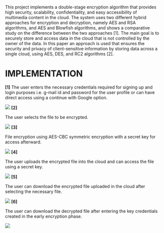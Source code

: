 <h7>This project implements a double-stage encryption algorithm that provides high security, scalability, confidentiality, and easy accessibility of multimedia content in the cloud. The system uses two different hybrid approaches for encryption and decryption, namely AES and RSA algorithms, and AES and Blowfish algorithms, and shows a comparative study on the difference between the two approaches [1]. The main goal is to securely store and access data in the cloud that is not controlled by the owner of the data. In this paper an approach is used that ensures the security and privacy of client-sensitive information by storing data across a single cloud, using AES, DES, and RC2 algorithms [2].</h7>

<b><h1> IMPLEMENTATION</h1></b>
<p>
<b>[1]</b> The user enters the necessary credentials required for signing up and login purposes i.e. g-mail id and password for the user profile or can have direct access using a continue with Google option.</p>
<img src="https://github.com/Jatin-Lakhorkar/SECURED-FILE-STORAGE-ON-THE-CLOUD-USING-AES-CBC-ENCRYPTION/assets/98687903/f3c8d590-5d2f-4b76-9aec-da72af4335ee">
<b>[2]</b> <p>The user selects the file to be encrypted.</p>
<img src="https://github.com/Jatin-Lakhorkar/SECURED-FILE-STORAGE-ON-THE-CLOUD-USING-AES-CBC-ENCRYPTION/assets/98687903/014d8153-9410-477e-a466-b09125f11bf7
">
<b>[3]</b> <p>File encryption using AES-CBC symmetric encryption with a secret key for access afterward.</p>
<img src="https://github.com/Jatin-Lakhorkar/SECURED-FILE-STORAGE-ON-THE-CLOUD-USING-AES-CBC-ENCRYPTION/assets/98687903/b8aa107e-83ef-45da-a40f-d8b526c20551
">
<b>[4]</b><p> The user uploads the encrypted file into the cloud and can access the file using a secret key.</p>
<img src="https://github.com/Jatin-Lakhorkar/SECURED-FILE-STORAGE-ON-THE-CLOUD-USING-AES-CBC-ENCRYPTION/assets/98687903/b51d486e-2f56-45c8-8e17-cfdc6439ffce
">
<b>[5]</b><p> The user can download the encrypted file uploaded in the cloud after selecting the necessary file.</p>
<img src="https://github.com/Jatin-Lakhorkar/SECURED-FILE-STORAGE-ON-THE-CLOUD-USING-AES-CBC-ENCRYPTION/assets/98687903/3d44b9dc-7660-451f-8148-1a520a18c0ba
">
<b>[6]</b><p> The user can download the decrypted file after entering the key credentials created in the early encryption phase.</p>
<img src="https://github.com/Jatin-Lakhorkar/SECURED-FILE-STORAGE-ON-THE-CLOUD-USING-AES-CBC-ENCRYPTION/assets/98687903/7b1f8814-00ba-4dde-9764-9bbec3743dfd
">
